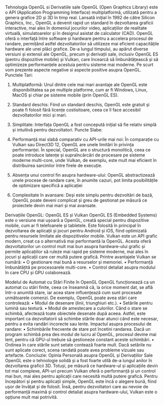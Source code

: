 Tehnologia OpenGL si Derivatiile sale
OpenGL (Open Graphics Library) este o API (Application Programming Interface) multiplatformă, utilizată pentru a genera grafice 2D și 3D în timp real. Lansată inițial în 1992 de către Silicon Graphics, Inc., OpenGL a devenit rapid un standard în dezvoltarea graficii interactive, mai ales în domeniul jocurilor video, aplicațiilor de realitate virtuală, simulatoarelor și în designul asistat de calculator (CAD). OpenGL oferă o interfață între software și hardware pentru a accelera procesul de randare, permițând astfel dezvoltatorilor să utilizeze mai eficient capacitățile hardware ale unei plăci grafice.
De-a lungul timpului, au apărut diverse versiuni și extensii ale OpenGL, precum și derivații sale, inclusiv OpenGL ES (pentru dispozitive mobile) și Vulkan, care încearcă să îmbunătățească și să optimizeze performanțele acestuia pentru sisteme mai moderne.
Pe scurt vom prezente aspecte negative si aspecte positive asupra OpenGL.
Punctele Tari:
1. Multiplatformă: Unul dintre cele mai mari avantaje ale OpenGL este disponibilitatea sa pe multiple platforme, cum ar fi Windows, Linux, MacOS și chiar pe sisteme mobile (prin OpenGL ES).
2. Standard deschis: Fiind un standard deschis, OpenGL este gratuit și poate fi folosit fără licențe costisitoare, ceea ce îl face accesibil dezvoltatorilor mici și mari.
3. Simplitate: Interfața OpenGL a fost concepută inițial să fie relativ simplă și intuitivă pentru dezvoltatori.
Puncte Slabe:
1.	Performanță mai slabă comparativ cu API-urile mai noi: În comparație cu Vulkan sau Direct3D 12, OpenGL are unele limitări în privința performanței. În special, OpenGL are o structură monolitică, ceea ce poate introduce latențe și supraîncărcări de procesare pe sisteme moderne multi-core, unde Vulkan, de exemplu, este mult mai eficient în distribuirea sarcinilor între firele de execuție.

2.	Absența unui control fin asupra hardware-ului: OpenGL abstractizează unele procese de randare care, în anumite cazuri, pot limita posibilitățile de optimizare specifică a aplicației

3.	Complexitate în avansare: Deși este simplu pentru dezvoltări de bază, OpenGL poate deveni complicat și greu de gestionat pe măsură ce proiectele devin mai mari și mai avansate.


Derivațiile OpenGL: OpenGL ES și Vulkan
OpenGL ES (Embedded Systems) este o versiune mai ușoară a OpenGL, creată special pentru dispozitive mobile, cum ar fi telefoanele și tabletele. Este folosită în principal în dezvoltarea de aplicații și jocuri pentru Android și iOS, fiind optimizată pentru resursele limitate ale dispozitivelor mobile.
Vulkan este un API grafic modern, creat ca o alternativă mai performantă la OpenGL. Acesta oferă dezvoltatorilor un control mult mai bun asupra hardware-ului grafic și permite aplicațiilor să ruleze mai rapid pe sisteme moderne, mai ales în jocuri și aplicații care cer multă putere grafică. Printre avantajele Vulkan se numără:
•	O gestionare mai bună a resurselor și memoriei.
•	Performanță îmbunătățită pe procesoarele multi-core.
•	Control detaliat asupra modului în care CPU și GPU colaborează.

Modelul de Automat cu Stări Finite în OpenGL
OpenGL funcționează ca un automat cu stări finite, ceea ce înseamnă că, la orice moment dat, se află într-o anumită stare, iar acea stare influențează cum sunt procesate următoarele comenzi. De exemplu, OpenGL poate avea stări care controlează:
•	Modul de desenare (linii, triunghiuri etc.).
•	Setările pentru lumină sau textură.
•	Modul de amestecare a culorilor.
Când o stare se schimbă, afectează toate obiectele desenate după aceea. Astfel, este important ca dezvoltatorii să schimbe stările doar atunci când este necesar, pentru a evita randări incorecte sau lente.
Impactul asupra procesului de randare:
•	Schimbările frecvente de stare pot încetini randarea. Dacă un program schimbă prea des modul de lucru al OpenGL, procesul devine mai lent, pentru că GPU-ul trebuie să gestioneze constant aceste schimbări.
•	Ordinea în care stările sunt setate contează foarte mult. Dacă setările nu sunt aplicate corect, scena randată poate avea probleme vizuale sau artefacte.
Concluzie: Opinia Personală asupra OpenGL și Derivațiilor Sale
OpenGL este o tehnologie solidă și a fost foarte utilă de-a lungul anilor în dezvoltarea graficii 3D. Totuși, pe măsură ce hardware-ul și aplicațiile devin tot mai complexe, API-uri precum Vulkan oferă o performanță și un control mai bun, mai ales pentru aplicații care necesită multă putere grafică.
Pentru începători și pentru aplicații simple, OpenGL este încă o alegere bună, fiind ușor de învățat și de folosit. Însă, pentru dezvoltatori care au nevoie de performanță maximă și control detaliat asupra hardware-ului, Vulkan este o opțiune mult mai potrivită.
